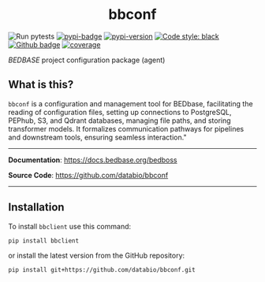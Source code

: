 <h1 align="center">bbconf</h1>

![Run pytests](https://github.com/databio/bbconf/workflows/Run%20pytests/badge.svg)
[![pypi-badge](https://img.shields.io/pypi/v/bbconf?color=%2334D058)](https://pypi.org/project/bbconf/)
[![pypi-version](https://img.shields.io/pypi/pyversions/bbconf.svg?color=%2334D058)](https://pypi.org/project/bbconf)
[![Code style: black](https://img.shields.io/badge/code%20style-black-000000.svg)](https://github.com/psf/black)
[![Github badge](https://img.shields.io/badge/source-github-354a75?logo=github)](https://github.com/databio/bbconf)
[![coverage](https://coverage-badge.samuelcolvin.workers.dev/databio/bbconf.svg)](https://coverage-badge.samuelcolvin.workers.dev/redirect/databio/bbconf)


*BEDBASE* project configuration package (agent)

## What is this?

`bbconf` is a configuration and management tool for BEDbase, facilitating the reading of configuration files, 
setting up connections to PostgreSQL, PEPhub, S3, and Qdrant databases, managing file paths, and storing transformer models. 
It formalizes communication pathways for pipelines and downstream tools, ensuring seamless interaction."

---

**Documentation**: <a href="https://docs.bedbase.org/bedboss" target="_blank">https://docs.bedbase.org/bedboss</a>

**Source Code**: <a href="https://github.com/databio/bbconf" target="_blank">https://github.com/databio/bbconf</a>

---

## Installation
To install `bbclient` use this command: 
```
pip install bbclient
```
or install the latest version from the GitHub repository:
```
pip install git+https://github.com/databio/bbconf.git
```

